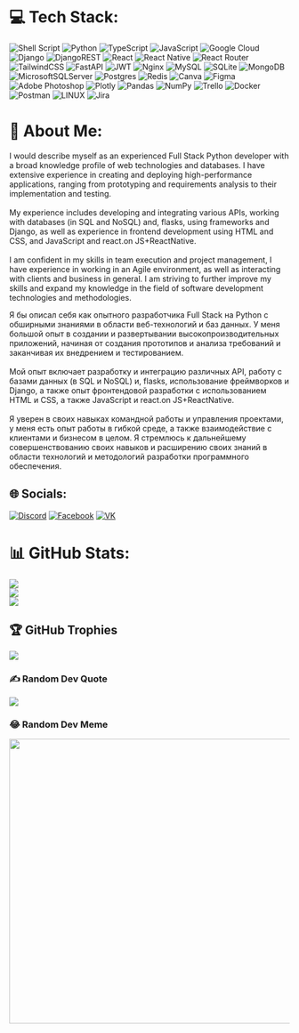 # 💻 Tech Stack:
![Shell Script](https://img.shields.io/badge/shell_script-%23121011.svg?style=for-the-badge&logo=gnu-bash&logoColor=white) ![Python](https://img.shields.io/badge/python-3670A0?style=for-the-badge&logo=python&logoColor=ffdd54) ![TypeScript](https://img.shields.io/badge/typescript-%23007ACC.svg?style=for-the-badge&logo=typescript&logoColor=white) ![JavaScript](https://img.shields.io/badge/javascript-%23323330.svg?style=for-the-badge&logo=javascript&logoColor=%23F7DF1E) ![Google Cloud](https://img.shields.io/badge/Google%20Cloud-%234285F4.svg?style=for-the-badge&logo=google-cloud&logoColor=white) ![Django](https://img.shields.io/badge/django-%23092E20.svg?style=for-the-badge&logo=django&logoColor=white) ![DjangoREST](https://img.shields.io/badge/DJANGO-REST-ff1709?style=for-the-badge&logo=django&logoColor=white&color=ff1709&labelColor=gray) ![React](https://img.shields.io/badge/react-%2320232a.svg?style=for-the-badge&logo=react&logoColor=%2361DAFB) ![React Native](https://img.shields.io/badge/react_native-%2320232a.svg?style=for-the-badge&logo=react&logoColor=%2361DAFB) ![React Router](https://img.shields.io/badge/React_Router-CA4245?style=for-the-badge&logo=react-router&logoColor=white) ![TailwindCSS](https://img.shields.io/badge/tailwindcss-%2338B2AC.svg?style=for-the-badge&logo=tailwind-css&logoColor=white) ![FastAPI](https://img.shields.io/badge/FastAPI-005571?style=for-the-badge&logo=fastapi) ![JWT](https://img.shields.io/badge/JWT-black?style=for-the-badge&logo=JSON%20web%20tokens) ![Nginx](https://img.shields.io/badge/nginx-%23009639.svg?style=for-the-badge&logo=nginx&logoColor=white) ![MySQL](https://img.shields.io/badge/mysql-%2300f.svg?style=for-the-badge&logo=mysql&logoColor=white) ![SQLite](https://img.shields.io/badge/sqlite-%2307405e.svg?style=for-the-badge&logo=sqlite&logoColor=white) ![MongoDB](https://img.shields.io/badge/MongoDB-%234ea94b.svg?style=for-the-badge&logo=mongodb&logoColor=white) ![MicrosoftSQLServer](https://img.shields.io/badge/Microsoft%20SQL%20Sever-CC2927?style=for-the-badge&logo=microsoft%20sql%20server&logoColor=white) ![Postgres](https://img.shields.io/badge/postgres-%23316192.svg?style=for-the-badge&logo=postgresql&logoColor=white) ![Redis](https://img.shields.io/badge/redis-%23DD0031.svg?style=for-the-badge&logo=redis&logoColor=white) ![Canva](https://img.shields.io/badge/Canva-%2300C4CC.svg?style=for-the-badge&logo=Canva&logoColor=white) 	![Figma](https://img.shields.io/badge/figma-%23F24E1E.svg?style=for-the-badge&logo=figma&logoColor=white) ![Adobe Photoshop](https://img.shields.io/badge/adobephotoshop-%2331A8FF.svg?style=for-the-badge&logo=adobephotoshop&logoColor=white) ![Plotly](https://img.shields.io/badge/Plotly-%233F4F75.svg?style=for-the-badge&logo=plotly&logoColor=white) ![Pandas](https://img.shields.io/badge/pandas-%23150458.svg?style=for-the-badge&logo=pandas&logoColor=white) ![NumPy](https://img.shields.io/badge/numpy-%23013243.svg?style=for-the-badge&logo=numpy&logoColor=white) ![Trello](https://img.shields.io/badge/Trello-%23026AA7.svg?style=for-the-badge&logo=Trello&logoColor=white) ![Docker](https://img.shields.io/badge/docker-%230db7ed.svg?style=for-the-badge&logo=docker&logoColor=white) ![Postman](https://img.shields.io/badge/Postman-FF6C37?style=for-the-badge&logo=postman&logoColor=white) ![LINUX](https://img.shields.io/badge/Linux-FCC624?style=for-the-badge&logo=linux&logoColor=black) ![Jira](https://img.shields.io/badge/jira-%230A0FFF.svg?style=for-the-badge&logo=jira&logoColor=white)
# 💫 About Me:
I would describe myself as an experienced Full Stack Python developer with a broad knowledge profile of web technologies and databases. I have extensive experience in creating and deploying high-performance applications, ranging from prototyping and requirements analysis to their implementation and testing.<br><br>My experience includes developing and integrating various APIs, working with databases (in SQL and NoSQL) and, flasks, using frameworks and Django, as well as experience in frontend development using HTML and CSS, and JavaScript and react.on JS+ReactNative.<br><br>I am confident in my skills in team execution and project management, I have experience in working in an Agile environment, as well as interacting with clients and business in general. I am striving to further improve my skills and expand my knowledge in the field of software development technologies and methodologies.

Я бы описал себя как опытного разработчика Full Stack на Python с обширными знаниями в области веб-технологий и баз данных. У меня большой опыт в создании и развертывании высокопроизводительных приложений, начиная от создания прототипов и анализа требований и заканчивая их внедрением и тестированием.<br><br>Мой опыт включает разработку и интеграцию различных API, работу с базами данных (в SQL и NoSQL) и, flasks, использование фреймворков и Django, а также опыт фронтендовой разработки с использованием HTML и CSS, а также JavaScript и react.on JS+ReactNative.<br><br>Я уверен в своих навыках командной работы и управления проектами, у меня есть опыт работы в гибкой среде, а также взаимодействие с клиентами и бизнесом в целом. Я стремлюсь к дальнейшему совершенствованию своих навыков и расширению своих знаний в области технологий и методологий разработки программного обеспечения.

## 🌐 Socials:
  [![Discord](https://img.shields.io/badge/Discord-%237289DA.svg?logo=discord&logoColor=white)](https://discord.gg/off_mi4ka#9628) [![Facebook](https://img.shields.io/badge/Facebook-%231877F2.svg?logo=Facebook&logoColor=white)](https://facebook.com/official.mi4ka) [![VK](https://[img.shields.io/badge/Instagram-%23E4405F.svg?logo=Instagram&logoColor=white)](https://instagram.com/off_mi4ka](https://vk.com/official.mi4ka)) 


# 📊 GitHub Stats:
![](https://github-readme-stats.vercel.app/api?username=SiberMix&theme=radical&hide_border=false&include_all_commits=false&count_private=false)<br/>
![](https://github-readme-streak-stats.herokuapp.com/?user=SiberMix&theme=radical&hide_border=false)<br/>
![](https://github-readme-stats.vercel.app/api/top-langs/?username=SiberMix&theme=radical&hide_border=false&include_all_commits=false&count_private=false&layout=compact)

## 🏆 GitHub Trophies
![](https://github-profile-trophy.vercel.app/?username=SiberMix&theme=radical&no-frame=false&no-bg=false&margin-w=4)

### ✍️ Random Dev Quote
![](https://quotes-github-readme.vercel.app/api?type=horizontal&theme=radical)

### 😂 Random Dev Meme
<img src="https://rm.up.railway.app/" width="512px"/>

<!-- Proudly created with GPRM ( https://gprm.itsvg.in ) -->
